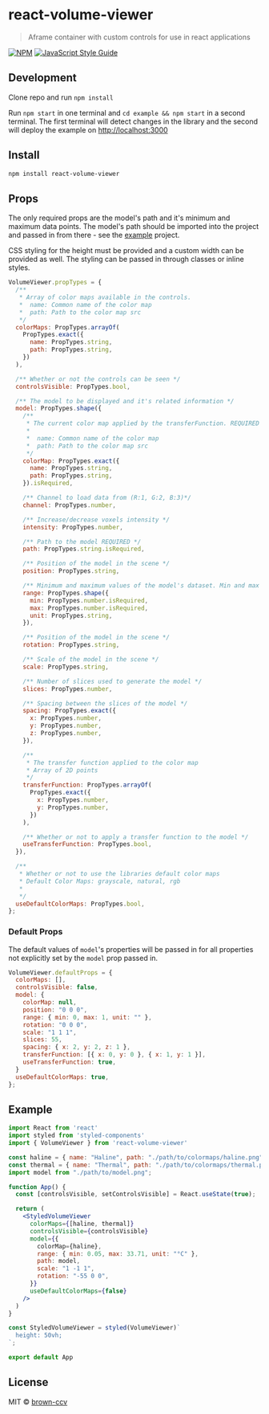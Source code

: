 # react-volume-viewer

> Aframe container with custom controls for use in react applications

[![NPM](https://img.shields.io/npm/v/react-volume-viewer.svg)](https://www.npmjs.com/package/react-volume-viewer) [![JavaScript Style Guide](https://img.shields.io/badge/code_style-standard-brightgreen.svg)](https://standardjs.com)

## Development

Clone repo and run `npm install`

Run `npm start` in one terminal and `cd example && npm start` in a second terminal. The first terminal will detect changes in the library and the second will deploy the example on [http://localhost:3000](http://localhost:3000)

## Install

```bash
npm install react-volume-viewer
```

## Props

The only required props are the model's path and it's minimum and maximum data points. The model's path should be imported into the project and passed in from there - see the [example](#example) project.

CSS styling for the height must be provided and a custom width can be provided as well. The styling can be passed in through classes or inline styles.

```jsx
VolumeViewer.propTypes = {
  /**
   * Array of color maps available in the controls.
   *  name: Common name of the color map
   *  path: Path to the color map src
   */
  colorMaps: PropTypes.arrayOf(
    PropTypes.exact({
      name: PropTypes.string,
      path: PropTypes.string,
    })
  ),

  /** Whether or not the controls can be seen */
  controlsVisible: PropTypes.bool,

  /** The model to be displayed and it's related information */
  model: PropTypes.shape({
    /**
     * The current color map applied by the transferFunction. REQUIRED
     *
     *  name: Common name of the color map
     *  path: Path to the color map src
     */
    colorMap: PropTypes.exact({
      name: PropTypes.string,
      path: PropTypes.string,
    }).isRequired,

    /** Channel to load data from (R:1, G:2, B:3)*/
    channel: PropTypes.number,

    /** Increase/decrease voxels intensity */
    intensity: PropTypes.number,

    /** Path to the model REQUIRED */
    path: PropTypes.string.isRequired,

    /** Position of the model in the scene */
    position: PropTypes.string,

    /** Minimum and maximum values of the model's dataset. Min and max values are required */
    range: PropTypes.shape({
      min: PropTypes.number.isRequired,
      max: PropTypes.number.isRequired,
      unit: PropTypes.string,
    }),

    /** Position of the model in the scene */
    rotation: PropTypes.string,

    /** Scale of the model in the scene */
    scale: PropTypes.string,

    /** Number of slices used to generate the model */
    slices: PropTypes.number,

    /** Spacing between the slices of the model */
    spacing: PropTypes.exact({
      x: PropTypes.number,
      y: PropTypes.number,
      z: PropTypes.number,
    }),

    /**
     * The transfer function applied to the color map
     * Array of 2D points
     */
    transferFunction: PropTypes.arrayOf(
      PropTypes.exact({
        x: PropTypes.number,
        y: PropTypes.number,
      })
    ),

    /** Whether or not to apply a transfer function to the model */
    useTransferFunction: PropTypes.bool,
  }),

  /**
   * Whether or not to use the libraries default color maps
   * Default Color Maps: grayscale, natural, rgb
   *
   */
  useDefaultColorMaps: PropTypes.bool,
};
```

### Default Props

The default values of `model`'s properties will be passed in for all properties not explicitly set by the `model` prop passed in.

```jsx
VolumeViewer.defaultProps = {
  colorMaps: [],
  controlsVisible: false,
  model: {
    colorMap: null,
    position: "0 0 0",
    range: { min: 0, max: 1, unit: "" },
    rotation: "0 0 0",
    scale: "1 1 1",
    slices: 55,
    spacing: { x: 2, y: 2, z: 1 },
    transferFunction: [{ x: 0, y: 0 }, { x: 1, y: 1 }],
    useTransferFunction: true,
  }
  useDefaultColorMaps: true,
};

```

## Example

```jsx
import React from 'react'
import styled from 'styled-components'
import { VolumeViewer } from 'react-volume-viewer'

const haline = { name: "Haline", path: "./path/to/colormaps/haline.png" };
const thermal = { name: "Thermal", path: "./path/to/colormaps/thermal.png" };
import model from "./path/to/model.png";

function App() {
  const [controlsVisible, setControlsVisible] = React.useState(true);

  return (
    <StyledVolumeViewer
      colorMaps={[haline, thermal]}
      controlsVisible={controlsVisible}
      model={{
        colorMap={haline},
        range: { min: 0.05, max: 33.71, unit: "°C" },
        path: model,
        scale: "1 -1 1",
        rotation: "-55 0 0",
      }}
      useDefaultColorMaps={false}
    />
  )
}

const StyledVolumeViewer = styled(VolumeViewer)`
  height: 50vh;
`;

export default App
```

## License

MIT © [brown-ccv](https://github.com/brown-ccv)
